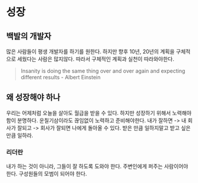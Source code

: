 # 성장

## 백발의 개발자
많은 사람들이 평생 개발자를 하기를 원한다. 하지만 향후 10년, 20년의 계획을 구체적으로 세웠다는 사람은 많지않다. 따라서 구체적인 계획과 실천이 따라와야한다.

> Insanity is doing the same thing over and over again and expecting different results - Albert Einstein

## 왜 성장해야 하나

우리는 어제처럼 오늘을 살아도 월급을 받을 수 있다. 하지만 성장하기 위해서 노력해야함이 분명하다. 운칠기삼이라도 끊임없이 노력하고 준비해야한다. 내가 잘하면 -> 내 회사가 잘되고 -> 회사가 잘되면 나에게 돌아올 수 있다. 받은 만큼 일하지말고 받고 싶은 만큼 일하라.

### 리더란

내가 하는 것이 아니라, 그들이 잘 하도록 도와야 한다. 주변인에게 퍼주는 사람이어야 한다. 구성원들의 모범이 되어야 한다.
